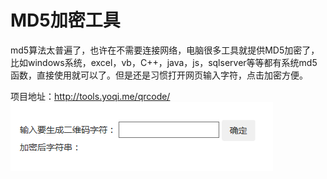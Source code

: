 # MD5加密工具
md5算法太普遍了，也许在不需要连接网络，电脑很多工具就提供MD5加密了，比如windows系统，excel，vb，C++，java，js，sqlserver等等都有系统md5函数，直接使用就可以了。但是还是习惯打开网页输入字符，点击加密方便。

项目地址：http://tools.yoqi.me/qrcode/
![](/assets/BaiduHi_2017-1-15_18-5-49.png)